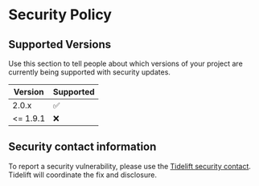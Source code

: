 # Security Policy

## Supported Versions

Use this section to tell people about which versions of your project are
currently being supported with security updates.

| Version  | Supported          |
| -------  | ------------------ |
| 2.0.x    | :white_check_mark: |
| <= 1.9.1 | :x:                |

## Security contact information

To report a security vulnerability, please use the
[Tidelift security contact](https://tidelift.com/security).
Tidelift will coordinate the fix and disclosure.
